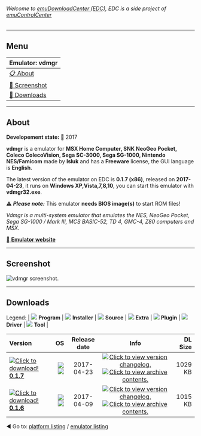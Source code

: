 ###### Welcome to [emuDownloadCenter (EDC)](https://github.com/PhoenixInteractiveNL/emuDownloadCenter/wiki/), EDC is a side project of [emuControlCenter](https://github.com/PhoenixInteractiveNL/emuControlCenter/wiki/)
***
## Menu
| **Emulator: vdmgr** |
|:---------|
| [:clipboard: About](#about) |
| [:sunrise: Screenshot](#screenshot) |
| [:floppy_disk: Downloads](#downloads) |
***
## About
**Developement state:** :large_blue_circle: 2017

**vdmgr** is a emulator for **MSX Home Computer, SNK NeoGeo Pocket, Coleco ColecoVision, Sega SC-3000, Sega SG-1000, Nintendo NES/Famicom** made by **lsluk** and has a **Freeware** license, the GUI language is **English**.

The latest version of the emulator on EDC is **0.1.7 (x86)**, released on **2017-04-23**, it runs on **Windows XP,Vista,7,8,10**, you can start this emulator with **vdmgr32.exe**.

:warning: _**Please note:**_ This emulator **needs BIOS image(s)** to start ROM files!

_Vdmgr is a multi-system emulator that emulates the NES, NeoGeo Pocket, Sega SG-1000 / Mark III, MCS BASIC-52, TD 4, GMC-4, Z80 computers and MSX._

[:link: **Emulator website**](http://www.geocities.jp/g_lsluk/)
***
## Screenshot
![](https://raw.githubusercontent.com/PhoenixInteractiveNL/emuDownloadCenter/master/hooks/vdmgr/emulator_screen_01.jpg "vdmgr screenshot.")
***
## Downloads
Legend: | 
![](https://raw.githubusercontent.com/wiki/PhoenixInteractiveNL/emuDownloadCenter/images_misc/icon_program_24.png) **Program** | 
![](https://raw.githubusercontent.com/wiki/PhoenixInteractiveNL/emuDownloadCenter/images_misc/icon_installer_24.png) **Installer** | 
![](https://raw.githubusercontent.com/wiki/PhoenixInteractiveNL/emuDownloadCenter/images_misc/icon_source_code_24.png) **Source** | 
![](https://raw.githubusercontent.com/wiki/PhoenixInteractiveNL/emuDownloadCenter/images_misc/icon_extra_24.png) **Extra** | 
![](https://raw.githubusercontent.com/wiki/PhoenixInteractiveNL/emuDownloadCenter/images_misc/icon_plugin_24.png) **Plugin** | 
![](https://raw.githubusercontent.com/wiki/PhoenixInteractiveNL/emuDownloadCenter/images_misc/icon_driver_24.png) **Driver** | 
![](https://raw.githubusercontent.com/wiki/PhoenixInteractiveNL/emuDownloadCenter/images_misc/icon_tool_24.png) **Tool** | 
 
| Version | OS | Release date | Info | DL Size |
|:--------|---:|:------------:|:----:|--------:|
| [![](https://raw.githubusercontent.com/wiki/PhoenixInteractiveNL/emuDownloadCenter/images_misc/icon_program_24.png "Click to download!")  **0.1.7**](https://github.com/PhoenixInteractiveNL/edc-repo0009/raw/master/vdmgr/0.1.7.7z) | ![](https://raw.githubusercontent.com/wiki/PhoenixInteractiveNL/emuDownloadCenter/images_misc/logo_windows_24.png) ![](https://raw.githubusercontent.com/wiki/PhoenixInteractiveNL/emuDownloadCenter/images_misc/icon_32-bit_24.png) | 2017-04-23 | [![](https://raw.githubusercontent.com/wiki/PhoenixInteractiveNL/emuDownloadCenter/images_misc/icon_changelog_24.png "Click to view version changelog.")](https://github.com/PhoenixInteractiveNL/edc-repo0009/blob/master/vdmgr/0.1.7_changelog.txt) [![](https://raw.githubusercontent.com/wiki/PhoenixInteractiveNL/emuDownloadCenter/images_misc/icon_contents_24.png "Click to view archive contents.")](https://github.com/PhoenixInteractiveNL/edc-repo0009/blob/master/vdmgr/0.1.7_contents.txt) | 1029 KB |
| [![](https://raw.githubusercontent.com/wiki/PhoenixInteractiveNL/emuDownloadCenter/images_misc/icon_program_24.png "Click to download!")  **0.1.6**](https://github.com/PhoenixInteractiveNL/edc-repo0009/raw/master/vdmgr/0.1.6.7z) | ![](https://raw.githubusercontent.com/wiki/PhoenixInteractiveNL/emuDownloadCenter/images_misc/logo_windows_24.png) ![](https://raw.githubusercontent.com/wiki/PhoenixInteractiveNL/emuDownloadCenter/images_misc/icon_32-bit_24.png) | 2017-04-09 | [![](https://raw.githubusercontent.com/wiki/PhoenixInteractiveNL/emuDownloadCenter/images_misc/icon_changelog_24.png "Click to view version changelog.")](https://github.com/PhoenixInteractiveNL/edc-repo0009/blob/master/vdmgr/0.1.6_changelog.txt) [![](https://raw.githubusercontent.com/wiki/PhoenixInteractiveNL/emuDownloadCenter/images_misc/icon_contents_24.png "Click to view archive contents.")](https://github.com/PhoenixInteractiveNL/edc-repo0009/blob/master/vdmgr/0.1.6_contents.txt) | 1015 KB |

:arrow_backward: Go to: [platform listing](https://github.com/PhoenixInteractiveNL/emuDownloadCenter/wiki/EDC-Platform-List) / [emulator listing](https://github.com/PhoenixInteractiveNL/emuDownloadCenter/wiki/EDC-Emulator-List)
